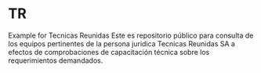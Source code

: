 # TR
Example for Tecnicas Reunidas
Este es repositorio público para consulta de los equipos pertinentes de la persona juridica Tecnicas Reunidas SA a efectos de comprobaciones de capacitación técnica sobre los requerimientos demandados.
